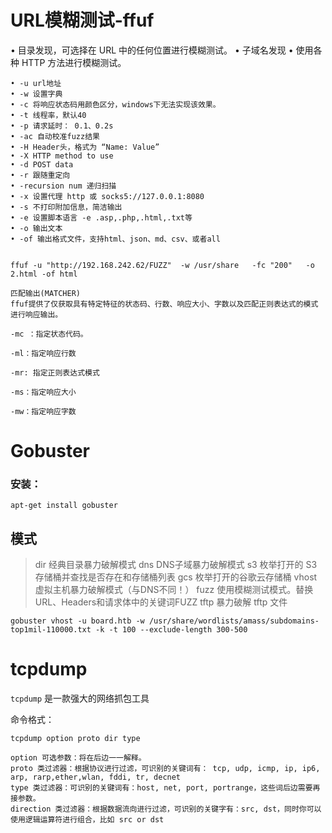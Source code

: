 # URL模糊测试-ffuf

• 目录发现，可选择在 URL 中的任何位置进行模糊测试。
• 子域名发现
• 使用各种 HTTP 方法进行模糊测试。

```
• -u url地址
• -w 设置字典
• -c 将响应状态码用颜色区分，windows下无法实现该效果。
• -t 线程率，默认40
• -p 请求延时： 0.1、0.2s
• -ac 自动校准fuzz结果
• -H Header头，格式为 “Name: Value”
• -X HTTP method to use
• -d POST data
• -r 跟随重定向
• -recursion num 递归扫描
• -x 设置代理 http 或 socks5://127.0.0.1:8080
• -s 不打印附加信息，简洁输出
• -e 设置脚本语言 -e .asp,.php,.html,.txt等
• -o 输出文本
• -of 输出格式文件，支持html、json、md、csv、或者all


ffuf -u "http://192.168.242.62/FUZZ"  -w /usr/share   -fc "200"   -o 2.html -of html

匹配输出(MATCHER)
ffuf提供了仅获取具有特定特征的状态码、行数、响应大小、字数以及匹配正则表达式的模式进行响应输出。

-mc ：指定状态代码。

-ml：指定响应行数

-mr: 指定正则表达式模式

-ms：指定响应大小

-mw：指定响应字数
```

# Gobuster

### 安装：

```
apt-get install gobuster
```

## 模式

> dir         经典目录暴力破解模式
> dns        DNS子域暴力破解模式
> s3         枚举打开的 S3 存储桶并查找是否存在和存储桶列表
> gcs        枚举打开的谷歌云存储桶
> vhost     虚拟主机暴力破解模式（与DNS不同！）
> fuzz        使用模糊测试模式。替换URL、Headers和请求体中的关键词FUZZ
> tftp          暴力破解 tftp 文件

```
gobuster vhost -u board.htb -w /usr/share/wordlists/amass/subdomains-top1mil-110000.txt -k -t 100 --exclude-length 300-500 
```

# tcpdump

`tcpdump` 是一款强大的网络抓包工具

命令格式：

```
tcpdump option proto dir type

option 可选参数：将在后边一一解释。
proto 类过滤器：根据协议进行过滤，可识别的关键词有： tcp, udp, icmp, ip, ip6, arp, rarp,ether,wlan, fddi, tr, decnet
type 类过滤器：可识别的关键词有：host, net, port, portrange，这些词后边需要再接参数。
direction 类过滤器：根据数据流向进行过滤，可识别的关键字有：src, dst，同时你可以使用逻辑运算符进行组合，比如 src or dst
```

